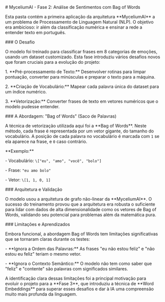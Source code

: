 \# MyceliumAI - Fase 2: Análise de Sentimentos com Bag of Words



Esta pasta contém a primeira aplicação da arquitetura \*\*MyceliumAI\*\* a um problema de Processamento de Linguagem Natural (NLP). O objetivo era ambicioso: ir além da classificação numérica e ensinar a rede a entender texto em português.



\### O Desafio



O modelo foi treinado para classificar frases em 8 categorias de emoções, usando um dataset customizado. Esta fase introduziu vários desafios novos que foram cruciais para a evolução do projeto:



1\.  \*\*Pré-processamento de Texto:\*\* Desenvolver rotinas para limpar pontuação, converter para minúsculas e preparar o texto para a máquina.

2\.  \*\*Criação de Vocabulário:\*\* Mapear cada palavra única do dataset para um índice numérico.

3\.  \*\*Vetorização:\*\* Converter frases de texto em vetores numéricos que o modelo pudesse entender.



\### A Abordagem: "Bag of Words" (Saco de Palavras)



A técnica de vetorização utilizada aqui foi a \*\*Bag of Words\*\*. Neste método, cada frase é representada por um vetor gigante, do tamanho do vocabulário. A posição de cada palavra no vocabulário é marcada com `1` se ela aparece na frase, e `0` caso contrário.



\*\*Exemplo:\*\*

\- Vocabulário: `\["eu", "amo", "você", "bolo"]`

\- Frase: `"eu amo bolo"`

\- Vetor: `\[1, 1, 0, 1]`



\### Arquitetura e Validação



O modelo usou a arquitetura de grafo não-linear da \*\*MyceliumAI\*\*. O sucesso do treinamento provou que a arquitetura era robusta o suficiente para lidar com dados de alta dimensionalidade como os vetores de Bag of Words, validando seu potencial para problemas além da matemática pura.



\### Limitações e Aprendizados



Embora funcional, a abordagem Bag of Words tem limitações significativas que se tornaram claras durante os testes:

\- \*\*Ignora a Ordem das Palavras:\*\* As frases "eu não estou feliz" e "não estou eu feliz" teriam o mesmo vetor.

\- \*\*Ignora o Contexto Semântico:\*\* O modelo não tem como saber que "feliz" e "contente" são palavras com significados similares.



A identificação clara dessas limitações foi a principal motivação para evoluir o projeto para a \*\*Fase 3\*\*, que introduziu a técnica de \*\*Word Embeddings\*\* para superar esses desafios e dar à IA uma compreensão muito mais profunda da linguagem.

